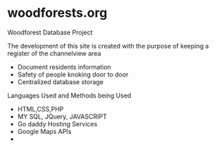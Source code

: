 # woodforests.org

Woodforest Database Project 

The development of this site is created with the purpose of keeping a register of the channelview area

- Document residents information 
- Safety of people knoking door to door 
- Centralized database storage 

Languages Used and Methods being Used 

- HTML,CSS,PHP
- MY SQL, JQuery, JAVASCRIPT 
- Go daddy Hosting Services 
- Google Maps APIs 
-